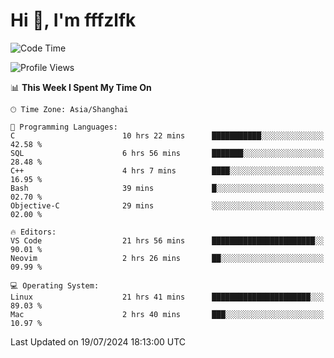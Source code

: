 # Hi 👋, I'm fffzlfk

<!--START_SECTION:waka-->
![Code Time](http://img.shields.io/badge/Code%20Time-791%20hrs%2058%20mins-blue)

![Profile Views](http://img.shields.io/badge/Profile%20Views-0-blue)

📊 **This Week I Spent My Time On** 

```text
🕑︎ Time Zone: Asia/Shanghai

💬 Programming Languages: 
C                        10 hrs 22 mins      ███████████░░░░░░░░░░░░░░   42.58 % 
SQL                      6 hrs 56 mins       ███████░░░░░░░░░░░░░░░░░░   28.48 % 
C++                      4 hrs 7 mins        ████░░░░░░░░░░░░░░░░░░░░░   16.95 % 
Bash                     39 mins             █░░░░░░░░░░░░░░░░░░░░░░░░   02.70 % 
Objective-C              29 mins             ░░░░░░░░░░░░░░░░░░░░░░░░░   02.00 % 

🔥 Editors: 
VS Code                  21 hrs 56 mins      ███████████████████████░░   90.01 % 
Neovim                   2 hrs 26 mins       ██░░░░░░░░░░░░░░░░░░░░░░░   09.99 % 

💻 Operating System: 
Linux                    21 hrs 41 mins      ██████████████████████░░░   89.03 % 
Mac                      2 hrs 40 mins       ███░░░░░░░░░░░░░░░░░░░░░░   10.97 % 
```


 Last Updated on 19/07/2024 18:13:00 UTC
<!--END_SECTION:waka-->

